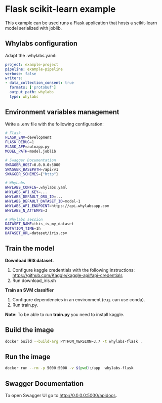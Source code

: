 # Flask scikit-learn example

This example can be used runs a Flask application that hosts a scikit-learn model serialized with joblib.

## Whylabs configuration

Adapt the .whylabs.yaml:

```yaml
project: example-project
pipeline: example-pipeline
verbose: false
writers:
- data_collection_consent: true
  formats: ['protobuf']
  output_path: whylabs
  type: whylabs
```

## Environment variables management

Write a .env file with the following configuration:

```bash
# Flask
FLASK_ENV=development
FLASK_DEBUG=1
FLASK_APP=autoapp.py
MODEL_PATH=model.joblib

# Swagger Documentation
SWAGGER_HOST=0.0.0.0:5000
SWAGGER_BASEPATH=/api/v1
SWAGGER_SCHEMES={"http"}

# WhyLabs
WHYLABS_CONFIG=.whylabs.yaml
WHYLABS_API_KEY=...
WHYLABS_DEFAULT_ORG_ID=...
WHYLABS_DEFAULT_DATASET_ID=model-1
WHYLABS_API_ENDPOINT=https://api.whylabsapp.com
WHYLABS_N_ATTEMPS=3

# Whylabs session
DATASET_NAME=this_is_my_dataset
ROTATION_TIME=1h
DATASET_URL=dataset/iris.csv
```
## Train the model

__Download IRIS dataset.__

1. Configure kaggle credentials with the following instructions: https://github.com/Kaggle/kaggle-api#api-credentials
2. Run download_iris.sh

__Train an SVM classifier__

1. Configure dependencies in an environment (e.g. can use conda).
2. Run train.py.

__Note__: To be able to run __train.py__ you need to install kaggle.

## Build the image

```bash
docker build --build-arg PYTHON_VERSION=3.7 -t whylabs-flask .
```

## Run the image

```bash
docker run --rm -p 5000:5000 -v $(pwd):/app  whylabs-flask
```

## Swagger Documentation

To open Swagger UI go to http://0.0.0.0:5000/apidocs.